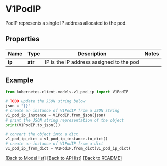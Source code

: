 # V1PodIP

PodIP represents a single IP address allocated to the pod.

## Properties

Name | Type | Description | Notes
------------ | ------------- | ------------- | -------------
**ip** | **str** | IP is the IP address assigned to the pod | 

## Example

```python
from kubernetes.client.models.v1_pod_ip import V1PodIP

# TODO update the JSON string below
json = "{}"
# create an instance of V1PodIP from a JSON string
v1_pod_ip_instance = V1PodIP.from_json(json)
# print the JSON string representation of the object
print(V1PodIP.to_json())

# convert the object into a dict
v1_pod_ip_dict = v1_pod_ip_instance.to_dict()
# create an instance of V1PodIP from a dict
v1_pod_ip_from_dict = V1PodIP.from_dict(v1_pod_ip_dict)
```
[[Back to Model list]](../README.md#documentation-for-models) [[Back to API list]](../README.md#documentation-for-api-endpoints) [[Back to README]](../README.md)


